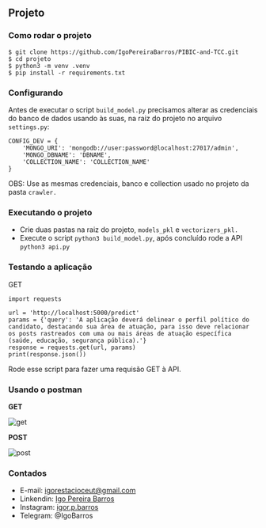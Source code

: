 ## Projeto

### Como rodar o projeto
```
$ git clone https://github.com/IgoPereiraBarros/PIBIC-and-TCC.git
$ cd projeto
$ python3 -m venv .venv
$ pip install -r requirements.txt
```

### Configurando

Antes de executar o script ```build_model.py``` precisamos alterar as credenciais do banco de dados usando às suas, na raiz do projeto no arquivo ```settings.py```:
```
CONFIG_DEV = {
	'MONGO_URI': 'mongodb://user:password@localhost:27017/admin',
	'MONGO_DBNAME': 'DBNAME',
	'COLLECTION_NAME': 'COLLECTION_NAME'
}
```
OBS: Use as mesmas credenciais, banco e collection usado no projeto da pasta ```crawler.```

### Executando o projeto

- Crie duas pastas na raiz do projeto, ```models_pkl``` e ```vectorizers_pkl.```
- Execute o script ```python3 build_model.py```, após concluído rode a API ```python3 api.py```

### Testando a aplicação

GET
```
import requests

url = 'http://localhost:5000/predict'
params = {'query': 'A aplicação deverá delinear o perfil político do candidato, destacando sua área de atuação, para isso deve relacionar os posts rastreados com uma ou mais áreas de atuação específica (saúde, educação, segurança pública).'}
response = requests.get(url, params)
print(response.json())
```
Rode esse script para fazer uma requisão GET à API.

### Usando o postman
**GET**

![get](https://user-images.githubusercontent.com/34240682/71228271-775efb00-22c0-11ea-814e-e446f0103477.png)

**POST**

![post](https://user-images.githubusercontent.com/34240682/71228306-88a80780-22c0-11ea-95bb-69c0bca48073.png)

### Contados
* E-mail: igorestacioceut@gmail.com
* Linkendin: [Igo Pereira Barros](https://www.linkedin.com/in/igo-pereira-barros-developer/)
* Instagram: [igor.p.barros](https://www.instagram.com/igor.p.barros/)
* Telegram: @IgoBarros
